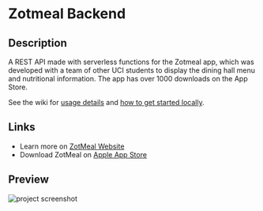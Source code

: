# Zotmeal Backend
## Description
 A REST API made with serverless functions for the Zotmeal app, which was developed with a team of other UCI students to display the dining hall menu and nutritional information. The app has over 1000 downloads on the App Store.
 
See the wiki for [usage details](https://github.com/EricPedley/zotmeal-backend/wiki) and [how to get started locally](https://github.com/EricPedley/zotmeal-backend/wiki/Running-Locally).

## Links
- Learn more on [ZotMeal Website](https://shengyuan-lu.com/zotmeal-app-website/)
- Download ZotMeal on [Apple App Store](https://apps.apple.com/us/developer/shengyuan-lu/id1450568803)

## Preview
![project screenshot](https://user-images.githubusercontent.com/70995597/159722759-44869381-624a-4d80-b063-46b4c72464ee.png)
